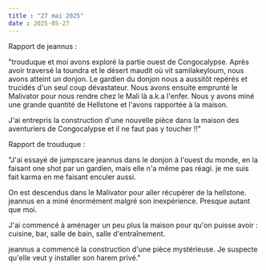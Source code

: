 ```yaml
---
title : "27 mai 2025"
date : 2025-05-27
---
```

Rapport de jeannus :

"trouduque et moi avons exploré la partie ouest de Congocalypse. Après avoir traversé la toundra et le désert maudit où vit samilakeyloum, nous avons atteint un donjon. Le gardien du donjon nous a aussitôt repérés et trucidés d'un seul coup dévastateur. 
Nous avons ensuite emprunté le Malivator pour nous rendre chez le Mali là a.k.a l'enfer. Nous y avons miné une grande quantité de Hellstone et l'avons rapportée à la maison.

J'ai entrepris la construction d'une nouvelle pièce dans la maison des aventuriers de Congocalypse et il ne faut pas y toucher !!"


Rapport de trouduque :

"J'ai essayé de jumpscare jeannus dans le donjon à l'ouest du monde, en la faisant one shot par un gardien, mais elle n'a même pas réagi. je me suis fait karma en me faisant enculer aussi.

On est descendus dans le Malivator pour aller récupérer de la hellstone. jeannus en a miné énormément malgré son inexpérience. Presque autant que moi.

J'ai commencé à aménager un peu plus la maison pour qu'on puisse avoir : cuisine, bar, salle de bain, salle d'entraînement.

jeannus a commencé la construction d'une pièce mystérieuse. Je suspecte qu'elle veut y installer son harem privé."
